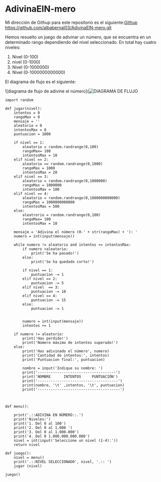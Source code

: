# AdivinaElN-mero


Mi dirección de Githup para este repositorio es el siguiente:[Githup](https://github.com/albabernal03/AdivinaElN-mero.git)
https://github.com/albabernal03/AdivinaElN-mero.git

Hemos resuelto un juego de adivinar un número, que se encuentra en un determinado rango dependiendo del nivel seleccionado. En total hay cuatro niveles:
1. Nivel (0-100) 
2. nivel (0-1000)
3. Nivel (0-1000000)
4. Nivel (0-1000000000000)

El diagrama de flujo es el siguiente:

![diagrama de flujo de adivine el número](![DIAGRAMA DE FLUJO](https://user-images.githubusercontent.com/91721875/141657773-eefa258c-38dd-4c2a-9db6-aad4826eb70d.jpg)

```
import random 

def jugar(nivel):
    intentos = 0 
    rangoMax = 0
    mensaje = ''
    aleatorio = 0
    intentosMax = 0
    puntuacion = 1000

    if nivel == 1:
        aleatorio = random.randrange(0,100)
        rangoMax= 100
        intentosMax = 10
    elif nivel == 2:
        aleatorio == random.randrange(0,1000)
        rangoMax = 1000
        intentosMax = 20
    elif nivel == 3:
        aleatorio = random.randrange(0,1000000)
        rangoMax = 1000000
        intentosMax = 100
    elif nivel == 4:
        aleatorio = random.randrange(0,1000000000000)
        rangoMax = 1000000000000
        intentosMax = 500
    else:
        aleatrorio = random.randrange(0,100)
        rangoMax= 100
        intentosMax = 10
    
    mensaje = 'Adivina el número (0-' + str(rangoMax) + '): '
    numero = int(input(mensaje))

    while numero != aleatorio and intentos <= intentosMax:
        if numero >aleatorio:
            print('Se ha pasado!')
        else:
            print('Se ha quedado corto!')

        if nivel == 1:
            puntuacion -= 1
        elif nivel == 2:
            puntuacion -= 5
        elif nivel  == 3:
            puntuacion -= 10
        elif nivel == 4:
            puntuacion -= 15
        else:
            puntuacion -= 1
        
        
        numero = int(input(mensaje))
        intentos += 1
    
    if numero != aleatorio:
        print('Has perdido!')
        print('Número máximo de intentos superado!')
    else:
        print('Has adivinado el número', numero)
        print('Cantidad de intentos:', intentos)
        print('Puntuacion final:', puntuacion)

        nombre = input('Indique su nombre: ')
        print('------------------------------------')
        print('NOMBRE      INTENTOS     PUNTUACIÓN')
        print('-------------------------------------')
        print(nombre, '\t' ,intentos, '\t', puntuacion)
        print('--------------------------------------')



def menu():

    print('.::ADIVINA EN NÚMERO::.')
    print('Niveles:')
    print('1. Del 0 al 100')
    print('2. Del 0 al 1.000 ')
    print('3. Del 0 al 1.000.000')
    print('4. Del 0 1.000.000.000.000')
    nivel = int(input('Seleccione un nivel (1-4):'))
    return nivel

def juego():
    nivel = menu()
    print('.::NIVEL SELECCIONADO', nivel, '.:: ')
    jugar (nivel)

juego()
```
